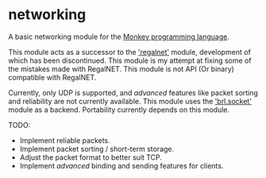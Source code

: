 # networking
A basic networking module for the [Monkey programming language](https://github.com/blitz-research/monkey).

This module acts as a successor to the ['regalnet'](https://bitbucket.org/ImmutableOctet/regalnet) module, development of which has been discontinued. This module is my attempt at fixing some of the mistakes made with RegalNET. This module is not API (Or binary) compatible with RegalNET.

Currently, only UDP is supported, and *advanced* features like packet sorting and reliability are not currently available. This module uses the ['brl.socket'](https://github.com/blitz-research/monkey/blob/develop/modules/brl/socket.monkey) module as a backend. Portability currently depends on this module.

TODO:
* Implement reliable packets.
* Implement packet sorting / short-term storage.
* Adjust the packet format to better suit TCP.
* Implement *advanced* binding and sending features for clients.

